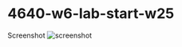 # 4640-w6-lab-start-w25

Screenshot
![screenshot](https://github.com/user-attachments/assets/224bebc9-b685-4759-9d92-436d80a9b184)
